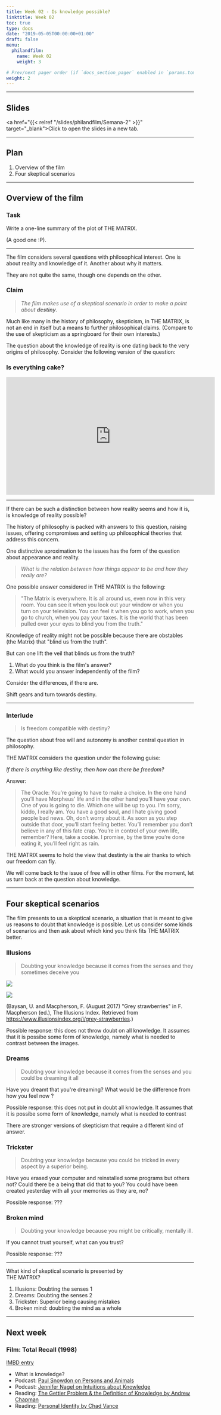 ```yaml
---
title: Week 02 - Is knowledge possible?
linktitle: Week 02 
toc: true
type: docs
date: "2019-05-05T00:00:00+01:00"
draft: false
menu:
  philandfilm:
    name: Week 02
    weight: 3

# Prev/next pager order (if `docs_section_pager` enabled in `params.toml`)
weight: 2
---
```


---

## Slides


<a href="{{< relref "/slides/philandfilm/Semana-2" >}}" target="_blank">Click to open the slides in a new tab.</a>

---

## Plan

1.  Overview of the film
2.  Four skeptical scenarios


---

## Overview of the film

### Task 

Write a one-line summary of the plot of THE MATRIX.

(A good one :P).

---

The film considers several questions with philosophical interest. One is about reality and knowledge of it. Another about why it matters.

They are not quite the same, though one depends on the other.

### Claim

> *The film makes use of a skeptical scenario in order to make a point about **destiny**.*

Much like many in the history of philosophy, skepticism, in THE MATRIX, is not an end in itself but a means to further philosophical claims. (Compare to the use of skepticism as a springboard for their own interests.)

The question about the knowledge of reality is one dating back to the very origins of philosophy. Consider the following version of the question:


### Is everything cake?

<iframe width="560" height="315" src="https://www.youtube-nocookie.com/embed/KIRE8yscK_o" title="YouTube video player" frameborder="0" allow="accelerometer; autoplay; clipboard-write; encrypted-media; gyroscope; picture-in-picture" allowfullscreen></iframe>


---


If there can be such a distinction between how reality seems and how it is, is knowledge of reality possible?

The history of philosophy is packed with answers to this question, raising issues, offering compromises and setting up philosophical theories that address this concern.

One distinctive aproximation to the issues has the form of the question about appearance and reality. 

>*What is the relation between how things appear to be and how they really are?*

One possible answer considered in THE MATRIX is the following:

>"The Matrix is everywhere. It is all around us, even now in this very room. You can see it when you look out your window or when you turn on your television. You can feel it when you go to work, when you go to church, when you pay your taxes. It is the world that has been pulled over your eyes to blind you from the truth."

Knowledge of reality might not be possible because there are obstables (the Matrix) that "blind us from the truth".

But can one lift the veil that blinds us from the truth? 

1. What do you think is the film's answer?
1. What would you answer independently of the film?

Consider the differences, if there are.

Shift gears and turn towards destiny.

---


### Interlude

> Is freedom compatible with destiny?

The question about free will and autonomy is another central question in philosophy.

THE MATRIX considers the question under the following guise:

*If there is anything like destiny, then how can there be freedom?*

Answer:
> The Oracle: You’re going to have to make a choice. In the one hand you’ll have Morpheus’ life and in the other hand you’ll have your own. One of you is going to die. Which one will be up to you. I’m sorry, kiddo, I really am. You have a good soul, and I hate giving good people bad news. Oh, don’t worry about it. As soon as you step outside that door, you’ll start feeling better. You’ll remember you don’t believe in any of this fate crap. You’re in control of your own life, remember? Here, take a cookie. I promise, by the time you’re done eating it, you’ll feel right as rain.

THE MATRIX seems to hold the view that destinty is the air thanks to which our freedom can fly. 

We will come back to the issue of free will in other films. For the moment, let us turn back at the question about knowledge.

---

## Four skeptical scenarios


The film presents to us a skeptical scenario, a situation that is meant to give us reasons to doubt that knowledge is possible. Let us consider some kinds of scenarios and then ask about which kind you think fits THE MATRIX better.

### Illusions 

> Doubting your knowledge because it comes from the senses and they sometimes deceive you



![](https://www.illusionsindex.org/images/illusions/grey-strawberries/greystrawberriesmainimage.png)

![](https://www.illusionsindex.org/images/illusions/grey-strawberries/greystrawberriesaltered.png.jpg)

(Baysan, U. and Macpherson, F. (August 2017) "Grey strawberries" in F. Macpherson (ed.), The Illusions Index. Retrieved from https://www.illusionsindex.org/i/grey-strawberries.)


Possible response: this does not throw doubt on all knowledge. It assumes that it is possibe some form of knowledge, namely what is needed to contrast between the images.

### Dreams

> Doubting your knowledge because it comes from the senses and you could be dreaming it all


Have you dreamt that you're dreaming? What would be the difference from how you feel now ?

Possible response: this does not put in doubt all knowledge. It assumes that it is possibe some form of knowledge, namely what is needed to contrast

There are stronger versions of skepticism that require a different kind of answer.

### Trickster

> Doubting your knowledge because you could be tricked in every aspect by a superior being.

Have you erased your computer and reinstalled some programs but others not? Could there be a being that did that to you? You could have been created yesterday with all your memories as they are, no?

Possible response: ???


### Broken mind

> Doubting your knowledge because you might be critically, mentally ill.

If you cannot trust yourself, what can you trust?

Possible response: ???


---

What kind of skeptical scenario is presented by  
THE MATRIX?

1.  Illusions: Doubting the senses 1
2.  Dreams: Doubting the senses 2 
3.  Trickster: Superior being causing mistakes
4.  Broken mind: doubting the mind as a whole

---

## Next week

### Film: Total Recall (1998) 
[IMBD entry](https://www.imdb.com/title/tt0100802/)

* What is knowledge?
* Podcast: [Paul Snowdon on Persons and Animals](http://philosophybites.libsyn.com/paul_snowdon_on_persons_and_animals)
* Podcast: [Jennifer Nagel on Intuitions about Knowledge](http://philosophybites.libsyn.com/jennifer-nagel-on-intuitions-about-knoweldge)
* Reading: [The Gettier Problem & the Definition of Knowledge by Andrew Chapman](https://1000wordphilosophy.wordpress.com/2014/04/10/the-gettier-problem/)
* Reading: [Personal Identity by Chad Vance](hhttps://1000wordphilosophy.com/2014/02/10/personal-identity/)